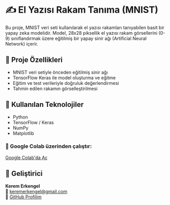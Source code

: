 
# ✍️ El Yazısı Rakam Tanıma (MNIST)

Bu proje, MNIST veri seti kullanılarak el yazısı rakamları tanıyabilen basit bir yapay zeka modelidir. Model, 28x28 piksellik el yazısı rakam görsellerini (0-9) sınıflandırmak üzere eğitilmiş bir yapay sinir ağı (Artificial Neural Network) içerir.

## 📌 Proje Özellikleri

- MNIST veri setiyle önceden eğitilmiş sinir ağı
- TensorFlow Keras ile model oluşturma ve eğitme
- Eğitim ve test verileriyle doğruluk değerlendirmesi
- Tahmin edilen rakamın görselleştirilmesi

## 🧰 Kullanılan Teknolojiler

- Python
- TensorFlow / Keras
- NumPy
- Matplotlib


### 🔗 Google Colab üzerinden çalıştır:

[Google Colab'da Aç](https://colab.research.google.com/github/keremerkengel/mnist-el-yazisi-tanima/blob/colab/El_Yazisi_Rakam_Tanima_(MNIST).ipynb)

## 👤 Geliştirici

**Kerem Erkengel**  
📧 keremerkengel@gmail.com  
🔗 [GitHub Profilim](https://github.com/keremerkengel)
